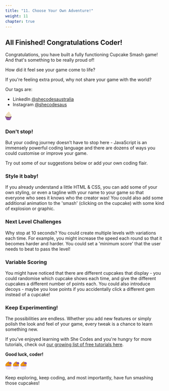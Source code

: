 ```yaml
---
title: "11. Choose Your Own Adventure!"
weight: 11
chapter: true
---
```


## All Finished! Congratulations Coder!

Congratulations, you have built a fully functioning Cupcake Smash game! And that's something to be really proud of!

How did it feel see your game come to life?

If you're feeling extra proud, why not share your game with the world? 

Our tags are:

-   LinkedIn [@shecodesaustralia](https://www.linkedin.com/company/shecodesaustralia/)
-   Instagram [@shecodesaus](https://www.instagram.com/shecodesaus/)
  
<p align="start">
<img src=../step_2/test_plain_cupcake.svg width="20">
</p>

### Don't stop!

But your coding journey doesn’t have to stop here - JavaScript is an immensely powerful coding language and there are dozens of ways you could customise or improve your game.

Try out some of our suggestions below or add your own coding flair.

### Style it baby!

If you already understand a little HTML & CSS, you can add some of your own styling, or even a tagline with your name to your game so that everyone who sees it knows who the creator was! You could also add some additional animation to the 'smash' (clicking on the cupcake) with some kind of explosion or graphic.

### Next Level Challenges

Why stop at 10 seconds? You could create multiple levels with variations each time. For example, you might increase the speed each round so that it becomes harder and harder. You could set a 'minimum score' that the user needs to beat to pass the level!

### Variable Scoring

You might have noticed that there are different cupcakes that display - you could randomise which cupcake shows each time, and give the different cupcakes a different number of points each. You could also introduce decoys - maybe you lose points if you accidentally click a different gem instead of a cupcake!

### Keep Experimenting!

The possibilities are endless. Whether you add new features or simply polish the look and feel of your game, every tweak is a chance to learn something new.

If you've enjoyed learning with She Codes and you're hungry for more tutorials, check out [our growing list of free tutorials here](https://shecodes.com.au/tutorials).

**Good luck, coder!**

<p align="start">
<img src=../step_2/shecodes_cupcake.svg width="20">
<img src=../step_2/shecodes_cupcake.svg width="20">
<img src=../step_2/shecodes_cupcake.svg width="20">
</p>

Keep exploring, keep coding, and most importantly, have fun smashing those cupcakes!

